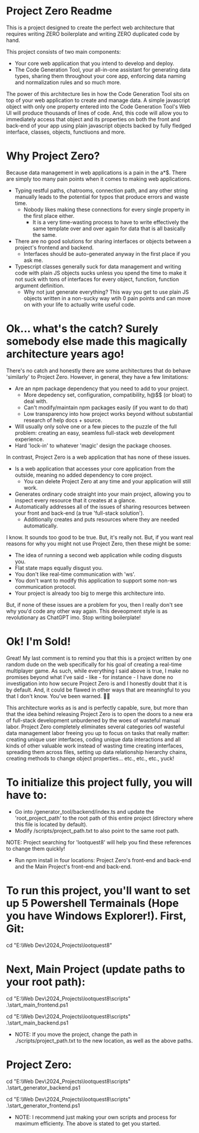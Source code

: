 # Project Zero Readme

This is a project designed to create the perfect web architecture that requires writing ZERO boilerplate and writing ZERO duplicated code by hand.

This project consists of two main components:

- Your core web application that you intend to develop and deploy.
- The Code Generation Tool, your all-in-one assistant for generating data types, sharing them throughout your core app, enforcing data naming and normalization rules and so much more.

The power of this architecture lies in how the Code Generation Tool sits on top of your web application to create and manage data. A simple javascript object with only one property entered into the Code Generation Tool's Web UI will produce thousands of lines of code. And, this code will allow you to immediately access that object and its properties on both the front and back-end of your app using plain javascript objects backed by fully fledged interface, classes, objects, functiuons and more.

# Why Project Zero?

Because data management in web applications is a pain in the a\*$. There are simply too many pain points when it comes to making web applications.

- Typing restful paths, chatrooms, connection path, and any other string manually leads to the potential for typos that produce errors and waste time.
  - Nobody likes making these connections for every single property in the first place either.
    - It is a very time-wasting process to have to write effectively the same template over and over again for data that is all basically the same.
- There are no good solutions for sharing interfaces or objects between a project's frontend and backend.
  - Interfaces should be auto-generated anyway in the first place if you ask me.
- Typescript classes generally suck for data management and writing code with plain JS objects sucks unless you spend the time to make it not suck with tons of interfaces for every object, function, function argument definition.
  - Why not just generate everything? This way you get to use plain JS objects written in a non-sucky way wtih 0 pain points and can move on with your life to actually write useful code.

# Ok... what's the catch? Surely somebody else made this magically architecture years ago!

There's no catch and honestly there are some architectures that do behave 'similarly' to Project Zero. However, in general, they have a few limitations:

- Are an npm package dependency that you need to add to your project.
  - More depedency set, configuration, compatibility, h@$$ (or bloat) to deal with.
  - Can't modify/maintain npm packages easily (if you want to do that)
  - Low transparency into how project works beyond without substantial research of help docs + source.
- Will usually only solve one or a few pieces to the puzzle of the full problem: creating an easy, seamless full-stack web development experience.
- Hard 'lock-in' to whatever 'magic' design the package chooses.

In contrast, Project Zero is a web application that has none of these issues.

- Is a web application that accesses your core application from the outside, meaning no added dependency to core project.
  - You can delete Project Zero at any time and your application will still work.
- Generates ordinary code straight into your main project, allowing you to inspect every resource that it creates at a glance.
- Automatically addresses all of the issues of sharing resources between your front and back-end (a true 'full-stack solution').
  - Additionally creates and puts resources where they are needed automatically.

I know. It sounds too good to be true. But, it's really not. But, if you want real reasons for why you might not use Project Zero, then these might be some:

- The idea of running a second web application while coding disgusts you.
- Flat state maps equally disgust you.
- You don't like real-time communication with 'ws'.
- You don't want to modify this application to support some non-ws communication protocol.
- Your project is already too big to merge this architecture into.

But, if none of these issues are a problem for you, then I really don't see why you'd code any other way again. This deveopment style is as revolutionary as ChatGPT imo. Stop writing boilerplate!

# Ok! I'm Sold!

Great! My last comment is to remind you that this is a project written by one random dude on the web specifically for his goal of creating a real-time multiplayer game. As such, while everything I said above is true, I make no promises beyond what I've said - like - for instance - I have done no investigation into how secure Project Zero is and I honestly doubt that it is by default. And, it could be flawed in other ways that are meaningful to you that I don't know. You've been warned. 🤷🏼

This architecture works as is and is perfectly capable, sure, but more than that the idea behind releasing Project Zero is to open the doors to a new era of full-stack development unburdened by the woes of wasteful manual labor. Project Zero completely eliminates several categories oof wasteful data management labor freeing you up to focus on tasks that really matter: creating unique user interfaces, coding unique data interactions and all kinds of other valuable work instead of wasting time creating interfaces, spreading them across files, setting up data relationship hierarchy chains, creating methods to change object properties... etc., etc., etc., yuck!

# To initialize this project fully, you will have to:

- Go into /generator_tool/backend/index.ts and update the 'root_project_path' to the root path of this entire project (directory where this file is located by default).
- Modify /scripts/project_path.txt to also point to the same root path.

NOTE: Project searching for 'lootquest8' will help you find these references to change them quickly!

- Run npm install in four locations: Project Zero's front-end and back-end and the Main Project's front-end and back-end.

# To run this project, you'll want to set up 5 Powershell Termainals (Hope you have Windows Explorer!). First, Git:

cd "E:\Web Dev\2024_Projects\lootquest8"

# Next, Main Project (update paths to your root path):

cd "E:\Web Dev\2024_Projects\lootquest8\scripts"
.\start_main_frontend.ps1

cd "E:\Web Dev\2024_Projects\lootquest8\scripts"
.\start_main_backend.ps1

- NOTE: If you move the project, change the path in ./scripts/project_path.txt to the new location, as well as the above paths.

# Project Zero:

cd "E:\Web Dev\2024_Projects\lootquest8\scripts"
.\start_generator_backend.ps1

cd "E:\Web Dev\2024_Projects\lootquest8\scripts"
.\start_generator_frontend.ps1

- NOTE: I recommend just making your own scripts and process for maximum efficienty. The above is stated to get you started.

